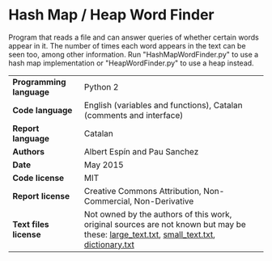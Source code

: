 # Hash Map / Heap Word Finder
Program that reads a file and can answer queries of whether certain words appear in it. The number of times each word appears in the text can be seen too, among other information. Run "HashMapWordFinder.py" to use a hash map implementation or "HeapWordFinder.py" to use a heap instead.

| | | |
|-|-|-|
| **Programming language**  | Python 2 |
| **Code language**   | English (variables and functions), Catalan (comments and interface) |
| **Report language**  | Catalan |
| **Authors** | Albert Espín and Pau Sanchez |
| **Date**  | May 2015  |
| **Code license**  | MIT |
| **Report license**  | Creative Commons Attribution, Non-Commercial, Non-Derivative |
| **Text files license**  | Not owned by the authors of this work, original sources are not known but may be these: [large_text.txt](https://algs4.cs.princeton.edu/32bst), [small_text.txt](https://en.wikipedia.org/wiki/Binary_search_tree), [dictionary.txt](https://www.public.asu.edu/~dgilfill/ferguson/ASPSITE/DICTIONARY)  |
